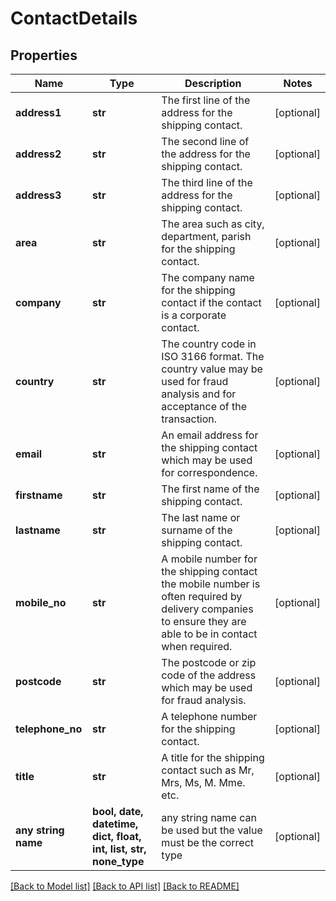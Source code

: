# ContactDetails


## Properties
Name | Type | Description | Notes
------------ | ------------- | ------------- | -------------
**address1** | **str** | The first line of the address for the shipping contact. | [optional] 
**address2** | **str** | The second line of the address for the shipping contact. | [optional] 
**address3** | **str** | The third line of the address for the shipping contact. | [optional] 
**area** | **str** | The area such as city, department, parish for the shipping contact. | [optional] 
**company** | **str** | The company name for the shipping contact if the contact is a corporate contact. | [optional] 
**country** | **str** | The country code in ISO 3166 format. The country value may be used for fraud analysis and for   acceptance of the transaction.  | [optional] 
**email** | **str** | An email address for the shipping contact which may be used for correspondence. | [optional] 
**firstname** | **str** | The first name  of the shipping contact. | [optional] 
**lastname** | **str** | The last name or surname of the shipping contact. | [optional] 
**mobile_no** | **str** | A mobile number for the shipping contact the mobile number is often required by delivery companies to ensure they are able to be in contact when required. | [optional] 
**postcode** | **str** | The postcode or zip code of the address which may be used for fraud analysis. | [optional] 
**telephone_no** | **str** | A telephone number for the shipping contact. | [optional] 
**title** | **str** | A title for the shipping contact such as Mr, Mrs, Ms, M. Mme. etc. | [optional] 
**any string name** | **bool, date, datetime, dict, float, int, list, str, none_type** | any string name can be used but the value must be the correct type | [optional]

[[Back to Model list]](../README.md#documentation-for-models) [[Back to API list]](../README.md#documentation-for-api-endpoints) [[Back to README]](../README.md)


